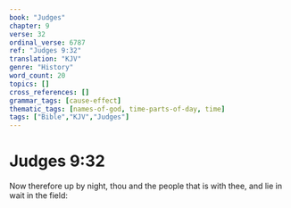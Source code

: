 ```yaml
---
book: "Judges"
chapter: 9
verse: 32
ordinal_verse: 6787
ref: "Judges 9:32"
translation: "KJV"
genre: "History"
word_count: 20
topics: []
cross_references: []
grammar_tags: [cause-effect]
thematic_tags: [names-of-god, time-parts-of-day, time]
tags: ["Bible","KJV","Judges"]
---
```


# Judges 9:32

Now therefore up by night, thou and the people that is with thee, and lie in wait in the field:
